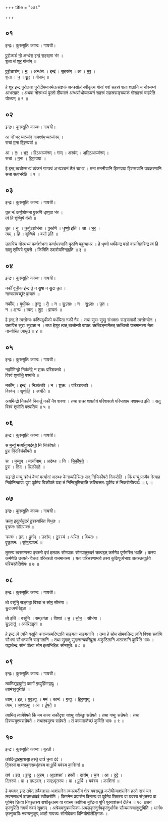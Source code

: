 +++
title = "०७८"

+++


## ०१
इन्द्रः। कुरुसुतिः काण्वः। गायत्री।

पु॒रो॒ळाशं॑ नो॒ अन्ध॑स॒ इन्द्र॑ स॒हस्र॒मा भ॑र ।  
श॒ता च॑ शूर॒ गोना॑म् ॥

पु॒रो॒ळाश॑म् । नः॒ । अन्ध॑सः । इन्द्र॑ । स॒हस्र॑म् । आ । भ॒र॒ ।  
श॒ता । च॒ । शू॒र॒ । गोना॑म् ॥

हे शूर इन्द्र पुरोळाशं पुरोदीयमानमेतत्संज्ञकं अन्धसोन्नं स्वीकृत्य गोनां गवां सहस्रं शता शतानि च नोस्मभ्यं आभराहर । अथवा नोस्मभ्यं पुरतो दीयमानं अन्धसोधोव्यञ्चनं सहस्रं सहस्रसङ्ख्याकं गोसहस्रं चाहरेति योज्यम् ॥ १ ॥

## ०२
इन्द्रः। कुरुसुतिः काण्वः। गायत्री।

आ नो॑ भर॒ व्यञ्ज॑नं॒ गामश्व॑म॒भ्यञ्ज॑नम् ।  
सचा॑ म॒ना हि॑र॒ण्यया॑ ॥

आ । नः॒ । भ॒र॒ । वि॒ऽअञ्ज॑नम् । गाम् । अश्व॑म् । अ॒भि॒ऽअञ्ज॑नम् ।  
सचा॑ । म॒ना । हि॒र॒ण्यया॑ ॥

हे इन्द्र त्वन्नोस्मभ्यं व्यंजनं गामश्वं अभ्यञ्चनं तैलं चाभर । मना मननीयानि हिरण्यया हिरण्मयानि उपकरणानि सचा सहाभरेति ॥ २ ॥

## ०३
इन्द्रः। कुरुसुतिः काण्वः। गायत्री।

उ॒त नः॑ कर्ण॒शोभ॑ना पु॒रूणि॑ धृष्ण॒वा भ॑र ।  
त्वं हि शृ॑ण्वि॒षे व॑सो ॥

उ॒त । नः॒ । क॒र्ण॒ऽशोभ॑ना । पु॒रूणि॑ । धृ॒ष्णो॒ इति॑ । आ । भ॒र॒ ।  
त्वम् । हि । शृ॒ण्वि॒षे । व॒सो॒ इति॑ ॥

उतापिच नोस्मभ्यं कर्णशोभना कर्णाभरणानि पुरूणि बहून्याभर । हे धृष्णो धर्षकेन्द्र वसो वासयितरिन्द्र त्वं हि खलु शृण्विषे श्रूयसे । किमिति उदारोयमिन्द्रइति ॥ ३ ॥

## ०४
इन्द्रः। कुरुसुतिः काण्वः। गायत्री।

नकीं॑ वृधी॒क इ॑न्द्र ते॒ न सु॒षा न सु॒दा उ॒त ।  
नान्यस्त्वच्छू॑र वा॒घतः॑ ॥

नकी॑म् । वृ॒धी॒कः । इ॒न्द्र॒ । ते॒ । न । सु॒ऽसाः । न । सु॒ऽदाः । उ॒त ।  
न । अ॒न्यः । त्वत् । शू॒र॒ । वा॒घतः॑ ॥

हे इन्द्र ते त्वत्तोन्यः कश्चिद्वृधीको वर्धयिता नकीं नैव । तथा सुषाः सुष्ठु संभक्ताः सङ्ग्रामादौ त्वत्तोन्योन । उतापिच सुदाः सुदाता न । तथा हेशूर त्वत् त्वत्तोन्यो वाघतः ऋत्विङ्नामैतत् ऋत्विजो यजमानस्य नेता नान्योस्ति त्वामृते ॥ ४ ॥

## ०५
इन्द्रः। कुरुसुतिः काण्वः। गायत्री।

नकी॒मिन्द्रो॒ निक॑र्तवे॒ न श॒क्रः परि॑शक्तवे ।  
विश्वं॑ शृणोति॒ पश्य॑ति ॥

नकी॑म् । इन्द्रः॑ । निऽक॑र्तवे । न । श॒क्रः । परि॑ऽशक्तवे ।  
विश्व॑म् । शृ॒णो॒ति॒ । पश्य॑ति ॥

अयमिन्द्रो निकर्तवे निकर्तुं नकीं नैव शक्यः । तथा शक्रः शक्तोयं परिशक्तवे परिभावाय नशक्यत इति । सतु विश्वं शृणोति पश्यतिच ॥ ५ ॥

## ०६
इन्द्रः। कुरुसुतिः काण्वः। गायत्री।

स म॒न्युं मर्त्या॑ना॒मद॑ब्धो॒ नि चि॑कीषते ।  
पु॒रा नि॒दश्चि॑कीषते ॥

सः । म॒न्युम् । मर्त्या॑नाम् । अद॑ब्धः । नि । चि॒की॒ष॒ते॒ ।  
पु॒रा । नि॒दः । चि॒की॒ष॒ते॒ ॥

सइन्द्रो मन्युं क्रोधं केषां मर्त्यानां अदब्धः केनाप्यहिंसितः सन् निचिकीषते निकरोति । किं मन्युं प्राप्यैव नेत्याह निदोनिन्दायाः पुरा पूर्वमेव चिकीषते यदा तं निन्दितुमिच्छति कश्चित्ततः पूर्वमेव तं निकरोतीत्यर्थः ॥ ६ ॥

## ०७
इन्द्रः। कुरुसुतिः काण्वः। गायत्री।

क्रत्व॒ इत्पू॒र्णमु॒दरं॑ तु॒रस्या॑स्ति विध॒तः ।  
वृ॒त्र॒घ्नः सो॑म॒पाव्नः॑ ॥

क्रत्वः॑ । इत् । पू॒र्णम् । उ॒दर॑म् । तु॒रस्य॑ । अ॒स्ति॒ । वि॒ध॒तः ।  
वृ॒त्र॒ऽघ्नः । सो॒म॒ऽपाव्नः॑ ॥

तुरस्य त्वरमाणस्य वृत्रघ्नो वृत्रं हतवतः सोमपान्नः सोमपातुरुदरं क्रत्वइत् कर्मणैव पूर्णमस्ति भवति । कस्य कर्मणेति उच्यते-विधतः परिचरतो यजमानस्य । यतः परिचरणाभावे तस्य कुक्षिपूर्त्यभावः अतस्तत्पूर्तये परिचरतेतिशेषः ॥ ७ ॥

## ०८
इन्द्रः। कुरुसुतिः काण्वः। गायत्री।

त्वे वसू॑नि॒ सङ्ग॑ता॒ विश्वा॑ च सोम॒ सौभ॑गा ।  
सु॒दात्वप॑रिह्वृता ॥

त्वे इति॑ । वसू॑नि । सम्ऽग॑ता । विश्वा॑ । च॒ । सो॒म॒ । सौभ॑गा ।  
सु॒ऽदातु॑ । अप॑रिऽह्वृता ॥

हे इन्द्र त्वे त्वयि वसूनि धनान्यस्मदिष्टानि सङ्गता सङ्गतानि । तथा हे सोम सोमवन्निन्द्र त्वयि विश्वा सर्वाणि सौभगा सौभाग्यानि सङ्गतानि । तथा सुदातु सुदानान्यपरिह्वृता अकुटिलानि अतस्तानि कुर्विति भावः । यद्वाचेन्द्रः सोमं पीत्वा सोम इत्यभिहितः सोमश्रुतेः ॥ ८ ॥

## ०९
इन्द्रः। कुरुसुतिः काण्वः। गायत्री।

त्वामिद्य॑व॒युर्मम॒ कामो॑ ग॒व्युर्हि॑रण्य॒युः ।  
त्वाम॑श्व॒युरेष॑ते ॥

त्वाम् । इत् । य॒व॒ऽयुः । मम॑ । कामः॑ । ग॒व्युः । हि॒र॒ण्य॒युः ।  
त्वाम् । अ॒श्व॒ऽयुः । आ । ई॒ष॒ते॒ ॥

त्वामित् त्वामेवेषते किं मम कामः सकीदृशः यवयुः यवेच्छुः सन्नेषते । तथा गव्युः सन्नेषते । तथा हिरण्ययुश्चसन्नेषते । तथाश्वयुश्च सन्नेषते । तं काममाप्तेच्छं कुर्विति भावः ॥ ९ ॥

## १०
इन्द्रः। कुरुसुतिः काण्वः। बृहती।

तवेदि॑न्द्रा॒हमा॒शसा॒ हस्ते॒ दात्रं॑ च॒ना द॑दे ।  
दि॒नस्य॑ वा मघव॒न्त्सम्भृ॑तस्य वा पू॒र्धि यव॑स्य का॒शिना॑ ॥

तव॑ । इत् । इ॒न्द्र॒ । अ॒हम् । आ॒ऽशसा॑ । हस्ते॑ । दात्र॑म् । च॒न । आ । द॒दे॒ ।  
दि॒नस्य॑ । वा॒ । म॒घ॒ऽव॒न् । सम्ऽभृ॑तस्य । वा॒ । पू॒र्धि । यव॑स्य । का॒शिना॑ ॥

हे मघवन् इन्द्र तवेत् तवैवाशसा आशंसनेन त्वमस्मदीयं क्षेत्रं यवसमृद्धं करोषीत्याशंसनेन हस्ते दात्रं चन लवनसाधनं दात्रमथाददे स्वीकरोमि । किमनेन प्रयासेन दिनस्य वा पूर्वमेव छिन्नस्य वा यवस्य संभृतस्य वा पूर्वमेव छित्वा निष्कृतस्य राशीकृतस्य वा यवस्य काशिना मुष्टिना पूर्धि पूरयाशंसनं देहिच ॥ १० ॥अयं कृत्नुरिति नवर्चं नवमं सूक्तम् । अत्रेयमनुक्रमणिका-अयङ्कृत्नुर्नवकृत्नुर्भार्गवः सौम्यमन्त्यानुष्टुबिति । भार्गवः कृत्नुऋषिः नवम्यनुष्टुप् अष्टौ गायत्र्यः सोमोदेवता विनियोगोलैङ्गिकः ।